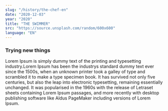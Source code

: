 ```yaml
---
slug: "/history/the-chef-en"
date: "2020-12-03"
year: "2020"
title: "THE SWIMMER"
src: "https://source.unsplash.com/random/600x600"  
language: "EN"
---
```

### Trying new things
Lorem Ipsum is simply dummy text of the printing and typesetting industry.Lorem Ipsum has been the industrys standard dummy text ever since the 1500s,
when an unknown printer took a galley of type and scrambled it to make a type specimen book. It has survived not only five centuries, but also the leap into electronic typesetting, 
remaining essentially unchanged. It was popularised in the 1960s with the release of 
Letraset sheets containing Lorem Ipsum passages, and more recently with desktop publishing software like Aldus PageMaker including versions of Lorem Ipsum.
